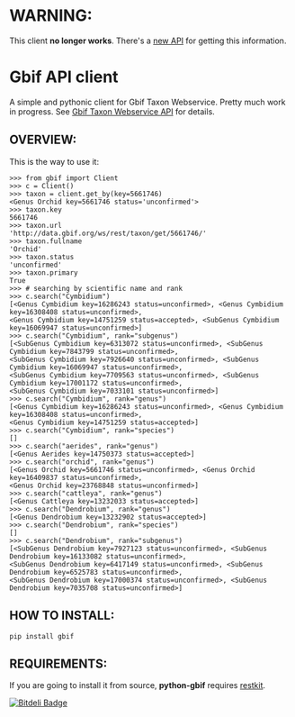 WARNING:
========

This client **no longer works**. There's a [new API](http://www.gbif.org/developer/summary) for getting this information. 


Gbif API client
===============

A simple and pythonic client for Gbif Taxon Webservice. Pretty much work in progress.
See [Gbif Taxon Webservice API](http://data.gbif.org/ws/rest/taxon) for details.


OVERVIEW:
---------

This is the way to use it:

    >>> from gbif import Client
    >>> c = Client()
    >>> taxon = client.get_by(key=5661746)
    <Genus Orchid key=5661746 status='unconfirmed'>
    >>> taxon.key
    5661746
    >>> taxon.url
    'http://data.gbif.org/ws/rest/taxon/get/5661746/'
    >>> taxon.fullname
    'Orchid'
    >>> taxon.status
    'unconfirmed'
    >>> taxon.primary
    True
    >>> # searching by scientific name and rank
    >>> c.search("Cymbidium")
    [<Genus Cymbidium key=16286243 status=unconfirmed>, <Genus Cymbidium key=16308408 status=unconfirmed>,
    <Genus Cymbidium key=14751259 status=accepted>, <SubGenus Cymbidium key=16069947 status=unconfirmed>]
    >>> c.search("Cymbidium", rank="subgenus")
    [<SubGenus Cymbidium key=6313072 status=unconfirmed>, <SubGenus Cymbidium key=7843799 status=unconfirmed>,
    <SubGenus Cymbidium key=7926640 status=unconfirmed>, <SubGenus Cymbidium key=16069947 status=unconfirmed>,
    <SubGenus Cymbidium key=7709563 status=unconfirmed>, <SubGenus Cymbidium key=17001172 status=unconfirmed>, 
    <SubGenus Cymbidium key=7033101 status=unconfirmed>]
    >>> c.search("Cymbidium", rank="genus")
    [<Genus Cymbidium key=16286243 status=unconfirmed>, <Genus Cymbidium key=16308408 status=unconfirmed>,
    <Genus Cymbidium key=14751259 status=accepted>]
    >>> c.search("Cymbidium", rank="species")
    []
    >>> c.search("aerides", rank="genus")
    [<Genus Aerides key=14750373 status=accepted>]
    >>> c.search("orchid", rank="genus")
    [<Genus Orchid key=5661746 status=unconfirmed>, <Genus Orchid key=16409837 status=unconfirmed>,
    <Genus Orchid key=23768848 status=unconfirmed>]
    >>> c.search("cattleya", rank="genus")
    [<Genus Cattleya key=13232033 status=accepted>]
    >>> c.search("Dendrobium", rank="genus")
    [<Genus Dendrobium key=13232902 status=accepted>]
    >>> c.search("Dendrobium", rank="species")
    []
    >>> c.search("Dendrobium", rank="subgenus")
    [<SubGenus Dendrobium key=7927123 status=unconfirmed>, <SubGenus Dendrobium key=16133082 status=unconfirmed>, 
    <SubGenus Dendrobium key=6417149 status=unconfirmed>, <SubGenus Dendrobium key=6525783 status=unconfirmed>, 
    <SubGenus Dendrobium key=17000374 status=unconfirmed>, <SubGenus Dendrobium key=7035708 status=unconfirmed>]


HOW TO INSTALL:
---------------

    pip install gbif


REQUIREMENTS:
-------------

If you are going to install it from source, **python-gbif** requires [restkit](http://benoitc.github.com/restkit/).


[![Bitdeli Badge](https://d2weczhvl823v0.cloudfront.net/matagus/python-gbif/trend.png)](https://bitdeli.com/free "Bitdeli Badge")

